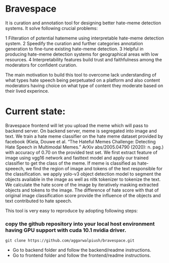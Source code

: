 # Bravespace

It is curation and annotation tool for designing better hate-meme detection systems. It solve following crucial problems:

1	Filteration of potential hatememe using interpretable hate-meme detection system.
2	Speedify the curation and further categories annotation generation to fine-tune existing hate-meme detection.
3	Helpful in producing hate-meme detection systems for geographical areas with low resources.
4	Interpretability features build trust and faithfulness among the moderators for confident curation.

The main motivation to build this tool to overcome lack understanding of what types hate speech being perpetuated on a platform and also content moderators having choice on what type of content they moderate based on their lived experince.

# Current state:

Bravespace frontend will let you upload the meme which will pass to backend server. On backend server, meme is segregated into image and text. We train a hate meme classifier on the hate meme dataset provided by facebook (Kiela, Douwe et al. “The Hateful Memes Challenge: Detecting Hate Speech in Multimodal Memes.” ArXiv abs/2005.04790 (2020): n. pag.) with accuracy of 0.70 on the provided test set. We first extract feature of image using vgg16 network and fasttext model and apply our trained classifier to get the class of the meme. If meme is classified as hate-speeech, we find the region of image and tokens of the text responsible for the classification. we apply yolo-v3 object detection model to segment the objects available in the image as well as nltk tokenizer to tokenize the text. We calculate the hate score of the image by iteratively masking extracted objects and tokens to the image. The difference of hate score with that of original image classification score provide the influence of the objects and text contributed to hate speech. 

This tool is very easy to reproduce by adopting following steps:

### copy the github repository into your local host environment having GPU support with cuda 10.1 nvidia driver.

`git clone https://github.com/aggarwalpiush/bravespace.git`

- Go to backend folder and follow the backend/readme instructions.
- Go to frontend folder and follow the frontend/readme instructions.
